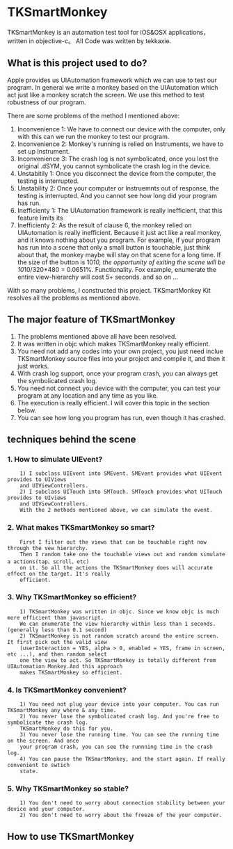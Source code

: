 TKSmartMonkey
=============

TKSmartMonkey is an automation test tool for iOS&amp;OSX applications，written in objective-c。
All Code was written by tekkaxie.

What is this project used to do?
-------------
Apple provides us UIAutomation framework which we can use to test our program. In general 
we write a monkey based on the UIAutomation which act just like a monkey scratch the screen.
We use this method to test robustness of our program.

There are some problems of the method I mentioned above:

1. Inconvenience 1: We have to connect our device with the computer, only with this can 
we run the monkey to test our program.
2. Inconvenience 2: Monkey's running is relied on Instruments, we have to set up Instrument.
3. Inconvenience 3: The crash log is not symbolicated, once you lost the original .dSYM, you 
cannot symbolicate the crash log in the device.
4. Unstabitily 1: Once you disconnect the device from the computer, the testing is interrupted.
5. Unstability 2: Once your computer or Instruemnts out of response, the testing is interrupted. 
And you cannot see how long did your program has run.
6. Inefficienty 1: The UIAutomation framework is really inefficient, that this feature limits its
7. Inefficienty 2: As the result of clause 6, the monkey relied on UIAutomation is really inefficient.
Because it just act like a real monkey, and it knows nothing about you program. For example, if 
your program has run into a scene that only a small button is touchable, just think about that, 
the monkey maybe will stay on that scene for a long time. If the size of the button is 10*10, the opportunity
of exiting the scene will be 10*10/320*480 = 0.0651%.
Functionality. Fox example, enumerate the entire view-hierarchy will cost 5+ seconds.
and so on ...

With so many problems, I constructed this project. TKSmartMonkey Kit resolves all the problems as mentioned above.

The major feature of TKSmartMonkey
-------------
1. The problems mentioned above all have been resolved.
1. It was written in objc which makes TKSmartMonkey really efficient.
2. You need not add any codes into your own project, you just need inclue TKSmartMonkey source files 
into your project and compile it, and then it just works.
3. With crash log support, once your program crash, you can always get the symbolicated crash log.
4. You need not connect you device with the computer, you can test your program at any location and 
any time as you like.
5. The execution is really efficient. I will cover this topic in the section below.
6. You can see how long you program has run, even though it has crashed.

techniques behind the scene
-------------
### 1. How to simulate UIEvent?
		1) I subclass UIEvent into SMEvent. SMEvent provides what UIEvent provides to UIViews 
		and UIViewControllers.
		2) I subclass UITouch into SMTouch. SMTouch provides what UITouch provides to UIviews
		and UIViewControllers.
		With the 2 methods mentioned above, we can simulate the event.
		
### 2. What makes TKSmartMonkey so smart?
		First I filter out the views that can be touchable right now through the vew hierarchy.
		Then I random take one the touchable views out and random simulate a actions(tap、scroll、etc)
		on it. So all the actions the TKSmartMonkey does will accurate effect on the target. It's really 
		efficient.
		
### 3. Why TKSmartMonkey so efficient?
		1) TKSmartMonkey was written in objc. Since we know objc is much more efficient than javascript. 
		We can enumerate the view hierarchy within less than 1 seconds. (generally less than 0.1 second)
		2) TKSmartMonkey is not random scratch around the entire screen. It first pick out the valid view
		(userInteraction = YES, alpha > 0, enabled = YES, frame in screen, etc ...), and then random select
		one the view to act. So TKSmartMonkey is totally different from UIAutomation Monkey.And this approach
		makes TKSmartMonkey so efficient.
		
### 4. Is TKSmartMonkey convenient?
		1) You need not plug your device into your computer. You can run TKSmartMonkey any where & any time.
		2) You never lose the symbolicated crash log. And you're free to symbolicate the crash log. 
		TKSmartMonkey do this for you.
		3) You never lose the running time. You can see the running time on the screen. And once
		your program crash, you can see the runnning time in the crash log.
		4) You can pause the TKSmartMonkey, and the start again. If really convenient to swtich
		state.
		
### 5. Why TKSmartMonkey so stable?
		1) You don't need to worry about connection stability between your device and your computer.
		2) You don't need to worry about the freeze of the your computer.
		
How to use TKSmartMonkey
-------------